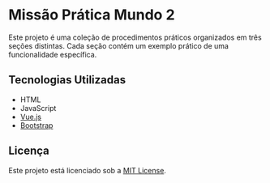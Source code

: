 # Missão Prática Mundo 2

Este projeto é uma coleção de procedimentos práticos organizados em três seções distintas. Cada seção contém um exemplo prático de uma funcionalidade específica.

## Tecnologias Utilizadas

- HTML
- JavaScript
- [Vue.js](https://vuejs.org/)
- [Bootstrap](https://getbootstrap.com/)

## Licença

Este projeto está licenciado sob a [MIT License](LICENSE).



